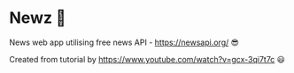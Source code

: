 # Newz :newspaper:

News web app utilising free news API - https://newsapi.org/ :sunglasses:

Created from tutorial by https://www.youtube.com/watch?v=gcx-3qi7t7c :smiley:
